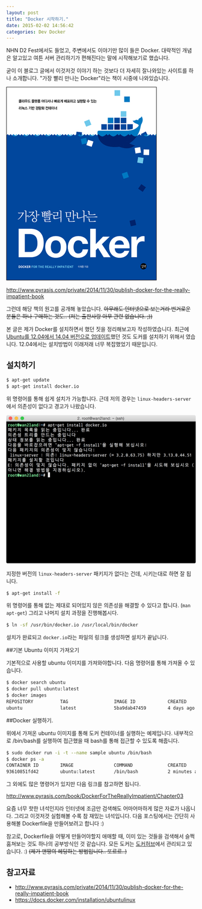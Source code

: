```yaml
---
layout: post
title: "Docker 시작하기."
date: 2015-02-02 14:56:42
categories: Dev Docker
---
```


NHN D2 Fest에서도 들었고, 주변에서도 이야기만 많이 들은 Docker. 대략적인 개념은 알고있고 여튼 서버 관리하기가 편해진다는 말에 시작해보기로 했습니다.

굳이 이 블로그 글에서 이것저것 이야기 하는 것보다 더 자세히 잘나와있는 사이트를 하나 소개합니다. "가장 빨리 만나는 Docker"라는 책이 시중에 나와있습니다.

![Docker Book](/images/dev/docker/docker-book.png)

<http://www.pyrasis.com/private/2014/11/30/publish-docker-for-the-really-impatient-book>

그런데 해당 책의 원고를 공개해 놓았습니다. ~~아무래도 인터넷으로 보는거라 번거로운 분들은 하나 구매하는 것도.. (저는 출판사랑 아무 관련 없습니다. ;))~~

본 글은 제가 Docker를 설치하면서 했던 짓을 정리해보고자 작성하였습니다. 최근에 [Ubuntu를 12.04에서 14.04 버전으로 업데이트](/dev/ubuntu/ubuntu-upgrade-12-to-14/)했던 것도 도커를 설치하기 위해서 였습니다. 12.04에서는 설치방법이 이래저래 너무 복잡했었기 때문입니다.

## 설치하기

```bash
$ apt-get update 
$ apt-get install docker.io
```

위 명령어를 통해 쉽게 설치가 가능합니다. 근데 저의 경우는 `linux-headers-server`에서 의존성이 없다고 경고가 나왔습니다.

![Install Warning](/images/dev/docker/install-dependency-warning.png)

지정한 버전의 `linux-headers-server` 패키지가 없다는 건데, 시키는대로 하면 잘 됩니다. 

```bash
$ apt-get install -f
```

위 명령어를 통해 없는 제대로 되어있지 않은 의존성을 해결할 수 있다고 합니다. (`man apt-get`) 그리고 나머지 설치 과정을 진행해봅시다.

```bash
$ ln -sf /usr/bin/docker.io /usr/local/bin/docker
```
설치가 완료되고 `docker.io`라는 파일의 링크를 생성하면 설치가 끝납니다.

##기본 Ubuntu 이미지 가져오기

기본적으로 사용할 ubuntu 이미지를 가져와야합니다. 다음 명령어를 통해 가져올 수 있습니다.

```bash
$ docker search ubuntu
$ docker pull ubuntu:latest
$ docker images
REPOSITORY          TAG                 IMAGE ID            CREATED             VIRTUAL SIZE
ubuntu              latest              5ba9dab47459        4 days ago          188.3 MB
```

##Docker 실행하기.

위에서 가져온  ubuntu 이미지를 통해 도커 컨테이너를 실행하는 예제입니다. 내부적으로 /bin/bash를 실행하여 접근했을 때 bash를 통해 접근할 수 있도록 해줍니다.

```bash
$ sudo docker run -i -t --name sample ubuntu /bin/bash
$ docker ps -a
CONTAINER ID        IMAGE               COMMAND             CREATED             STATUS                       PORTS               NAMES
93610851fd42        ubuntu:latest       /bin/bash           2 minutes ago       Exited (130) 9 seconds ago                       sample
```

그 외에도 많은 명령어가 있지만 다음 링크를 참고하면 됩니다.

<http://www.pyrasis.com/book/DockerForTheReallyImpatient/Chapter03>

요즘 너무 핫한 녀석인지라 인터넷에 조금만 검색해도 어마어마하게 많은 자료가 나옵니다. 그리고 이것저것 실험해볼 수록 참 재밌는 녀석입니다. 다음 포스팅에서는 간단히 사용해볼 Dockerfile을 만들어보려고 합니다 :)

참고로, Dockerfile을 어떻게 만들어야할지 애매할 때, 이미 있는 것들을 검색해서 슬쩍 훔쳐보는 것도 하나의 공부방식인 것 같습니다. 모든 도커는 [도커허브](https://registry.hub.docker.com)에서 관리되고 있습니다. :) ~~(제가 맨땅의 헤딩하는 방법입니다.. 또르르..)~~

## 참고자료

- <http://www.pyrasis.com/private/2014/11/30/publish-docker-for-the-really-impatient-book>
- <https://docs.docker.com/installation/ubuntulinux>
